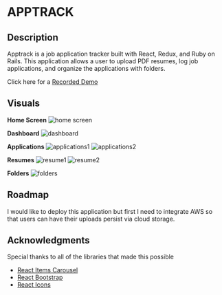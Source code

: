# APPTRACK

## Description

Apptrack is a job application tracker built with React, Redux, and Ruby on Rails. This application allows a user to upload PDF resumes, log job applications, and organize the applications with folders.

Click here for a [Recorded Demo](https://www.loom.com/share/7b6662d06a724eaba0fce829ad8d60e1)

## Visuals

**Home Screen**
![home screen](https://github.com/TCaprioli/AppTrack-Frontend/blob/master/home%20screen.png?raw=true)


**Dashboard**
![dashboard](https://github.com/TCaprioli/AppTrack-Frontend/blob/master/dashboard.png?raw=true)


**Applications**
![applications1](https://github.com/TCaprioli/AppTrack-Frontend/blob/master/applications.png?raw=true)
![applications2](https://github.com/TCaprioli/AppTrack-Frontend/blob/master/show%20application.png?raw=true)


**Resumes**
![resume1](https://github.com/TCaprioli/AppTrack-Frontend/blob/master/resumes.png?raw=true)
![resume2](https://github.com/TCaprioli/AppTrack-Frontend/blob/master/show%20resume.png?raw=true)


**Folders**
![folders](https://github.com/TCaprioli/AppTrack-Frontend/blob/master/folders.png?raw=true)

## Roadmap

I would like to deploy this application but first I need to integrate AWS so that users can have their uploads persist via cloud storage.

## Acknowledgments

Special thanks to all of the libraries that made this possible
* [React Items Carousel](https://github.com/bitriddler/react-items-carousel)
* [React Bootstrap](https://github.com/react-bootstrap/react-bootstrap)
* [React Icons](https://github.com/react-icons/react-icons)
